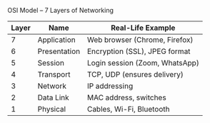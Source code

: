  OSI Model – 7 Layers of Networking

| Layer | Name              | Real-Life Example                  |
|-------|-------------------|------------------------------------|
| 7     | Application       | Web browser (Chrome, Firefox)      |
| 6     | Presentation      | Encryption (SSL), JPEG format      |
| 5     | Session           | Login session (Zoom, WhatsApp)     |
| 4     | Transport         | TCP, UDP (ensures delivery)        |
| 3     | Network           | IP addressing                      |
| 2     | Data Link         | MAC address, switches              |
| 1     | Physical          | Cables, Wi-Fi, Bluetooth           |
